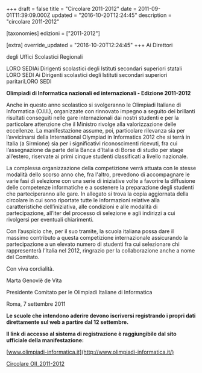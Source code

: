 +++
draft = false
title = "Circolare 2011-2012"
date = 2011-09-01T11:39:09.000Z
updated = "2016-10-20T12:24:45"
description = "circolare 2011-2012"

[taxonomies]
edizioni = ["2011-2012"]

[extra]
override_updated = "2016-10-20T12:24:45"
+++
Ai Direttori

degli Uffici Scolastici Regionali

LORO SEDIAi Dirigenti scolastici degli Istituti secondari superiori statali LORO SEDI Ai Dirigenti scolastici degli Istituti secondari superiori paritariLORO SEDI

**Olimpiadi di Informatica nazionali ed internazionali - Edizione 2011-2012**

Anche in questo anno scolastico si svolgeranno le Olimpiadi Italiane di Informatica (O.I.I.), organizzate con rinnovato impegno a seguito dei brillanti risultati conseguiti nelle gare internazionali dai nostri studenti e per la particolare attenzione che il Ministro rivolge alla valorizzazione delle eccellenze. La manifestazione assume, poi, particolare rilevanza sia per l’avvicinarsi della International Olympiad in Informatics 2012 che si terrà in Italia (a Sirmione) sia per i significativi riconoscimenti ricevuti, fra cui l’assegnazione da parte della Banca d’Italia di Borse di studio per stage all’estero, riservate ai primi cinque studenti classificati a livello nazionale.

La complessa organizzazione della competizione verrà attuata con le stesse modalità dello scorso anno che, fra l'altro, prevedono di accompagnare le varie fasi di selezione con una serie di iniziative volte a favorire la diffusione delle competenze informatiche e a sostenere la preparazione degli studenti che parteciperanno alle gare. In allegato si trova la copia aggiornata della circolare in cui sono riportate tutte le informazioni relative alla caratteristiche dell’iniziativa, alle condizioni e alle modalità di partecipazione, all’iter del processo di selezione e agli indirizzi a cui rivolgersi per eventuali chiarimenti.

Con l’auspicio che, per il suo tramite, la scuola italiana possa dare il massimo contributo a questa competizione internazionale assicurando la partecipazione a un elevato numero di studenti fra cui selezionare chi rappresenterà l’Italia nel 2012, ringrazio per la collaborazione anche a nome del Comitato.

Con viva cordialità.

Marta Genoviè de Vita

Presidente Comitato per le Olimpiadi Italiane di Informatica

Roma, 7 settembre 2011

**Le scuole che intendono aderire devono iscriversi registrando i propri dati direttamente sul web a partire dal 12 settembre.**

**Il link di accesso al sistema di registrazione è raggiungibile dal sito ufficiale della manifestazione:**

[www.olimpiadi-informatica.it](http://www.olimpiadi-informatica.it/)

[Circolare OII_2011-2012](/oldsite/128/Circ__OII_2011-2012_allegato.pdf)